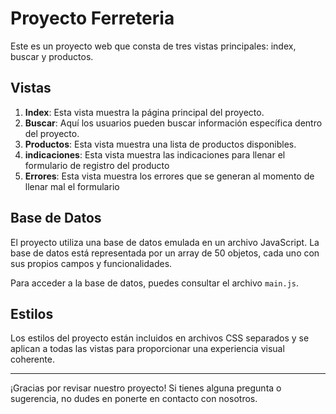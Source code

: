 # Proyecto Ferreteria

Este es un proyecto web que consta de tres vistas principales: index, buscar y productos.

## Vistas

1. **Index**: Esta vista muestra la página principal del proyecto.
2. **Buscar**: Aquí los usuarios pueden buscar información específica dentro del proyecto.
3. **Productos**: Esta vista muestra una lista de productos disponibles.
4. **indicaciones**: Esta vista muestra las indicaciones para llenar el formulario de registro del producto 
5. **Errores**: Esta vista muestra los errores que se generan al momento de llenar mal el formulario 

## Base de Datos

El proyecto utiliza una base de datos emulada en un archivo JavaScript. La base de datos está representada por un array de 50 objetos, cada uno con sus propios campos y funcionalidades.

Para acceder a la base de datos, puedes consultar el archivo `main.js`.

## Estilos

Los estilos del proyecto están incluidos en archivos CSS separados y se aplican a todas las vistas para proporcionar una experiencia visual coherente.

---

¡Gracias por revisar nuestro proyecto! Si tienes alguna pregunta o sugerencia, no dudes en ponerte en contacto con nosotros.
